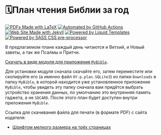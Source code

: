 # 🗓План чтения Библии за год

[![PDFs Made with LaTeX](https://img.shields.io/badge/LaTeX-47A141?style=for-the-badge&logo=LaTeX&logoColor=white)](https://www.latex-project.org)
[![Automated by GitHub Actions](https://img.shields.io/badge/GitHub_Actions-2088FF?style=for-the-badge&logo=github-actions&logoColor=white)](https://github.com/features/actions)
[![Web Site Made with Jekyll](https://img.shields.io/badge/jekyll-3.9.0-blue.svg)](https://jekyllrb.com)
[![Powered by Liquid Templates](https://img.shields.io/badge/liquid-4.0.3-blue.svg)](https://shopify.github.io/liquid/)
[![Powered by SASS CSS pre-processor](https://img.shields.io/badge/sass-3.7.4-blue.svg)](https://sass-lang.com)

В предлагаемом плане каждый день читаются и Ветхий, и Новый заветы, а так же Псалмы и Притчи.

[Cкачать в виде модуля для приложения `MyBible`][00].

Для установки модуля сначала скачайте его, затем переместите или скопируйте его (а именно файл `OY-p.plan.SQLite3`) из папки `Downloads` в папку `MyBible`, в которой находится уже установленное приложение `MyBible`, чтобы увидеть эту папку сначала вам придётся выбрать устройство хранения данных, по умолчанию это внутренняя память гаджета, а не `SDCARD`. После этого план будет доступен внутри приложения `MyBible`.

Ссылка для скачивания файла для печати (в формате PDF) с сайта издателя:

- [Шрифтом мелкого размера на трёх страницах][01]

[00]: ./download/OY-p.plan.SQLite3
[01]: https://www.oneyearbibleonline.com/readingplan/oneyearbiblereadingplan_russian.pdf
[02]: ./download/eldersplan.pdf
[03]: ./download/youthplan.pdf
[04]: https://gist.github.com/a1ip/ace8fca44da7bd67cbf3100a645a2046
[05]: .github/workflows/latex2pdf.yml
